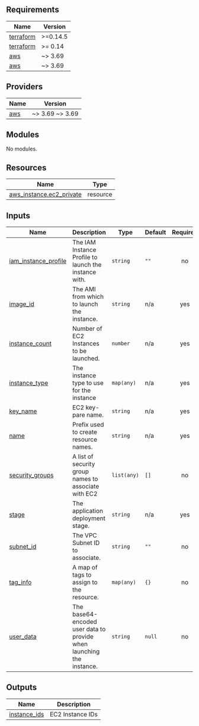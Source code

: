 <!-- BEGIN_TF_DOCS -->
## Requirements

| Name | Version |
|------|---------|
| <a name="requirement_terraform"></a> [terraform](#requirement\_terraform) | >=0.14.5 |
| <a name="requirement_terraform"></a> [terraform](#requirement\_terraform) | >= 0.14 |
| <a name="requirement_aws"></a> [aws](#requirement\_aws) | ~> 3.69 |
| <a name="requirement_aws"></a> [aws](#requirement\_aws) | ~> 3.69 |

## Providers

| Name | Version |
|------|---------|
| <a name="provider_aws"></a> [aws](#provider\_aws) | ~> 3.69 ~> 3.69 |

## Modules

No modules.

## Resources

| Name | Type |
|------|------|
| [aws_instance.ec2_private](https://registry.terraform.io/providers/hashicorp/aws/latest/docs/resources/instance) | resource |

## Inputs

| Name | Description | Type | Default | Required |
|------|-------------|------|---------|:--------:|
| <a name="input_iam_instance_profile"></a> [iam\_instance\_profile](#input\_iam\_instance\_profile) | The IAM Instance Profile to launch the instance with. | `string` | `""` | no |
| <a name="input_image_id"></a> [image\_id](#input\_image\_id) | The AMI from which to launch the instance. | `string` | n/a | yes |
| <a name="input_instance_count"></a> [instance\_count](#input\_instance\_count) | Number of EC2 Instances to be launched. | `number` | n/a | yes |
| <a name="input_instance_type"></a> [instance\_type](#input\_instance\_type) | The instance type to use for the instance | `map(any)` | n/a | yes |
| <a name="input_key_name"></a> [key\_name](#input\_key\_name) | EC2 key-pare name. | `string` | n/a | yes |
| <a name="input_name"></a> [name](#input\_name) | Prefix used to create resource names. | `string` | n/a | yes |
| <a name="input_security_groups"></a> [security\_groups](#input\_security\_groups) | A list of security group names to associate with EC2 | `list(any)` | `[]` | no |
| <a name="input_stage"></a> [stage](#input\_stage) | The application deployment stage. | `string` | n/a | yes |
| <a name="input_subnet_id"></a> [subnet\_id](#input\_subnet\_id) | The VPC Subnet ID to associate. | `string` | `""` | no |
| <a name="input_tag_info"></a> [tag\_info](#input\_tag\_info) | A map of tags to assign to the resource. | `map(any)` | `{}` | no |
| <a name="input_user_data"></a> [user\_data](#input\_user\_data) | The base64-encoded user data to provide when launching the instance. | `string` | `null` | no |

## Outputs

| Name | Description |
|------|-------------|
| <a name="output_instance_ids"></a> [instance\_ids](#output\_instance\_ids) | EC2 Instance IDs |
<!-- END_TF_DOCS -->